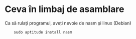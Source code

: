 Ceva în limbaj de asamblare
===========================

Ca să rulați programul, aveți nevoie de nasm și linux (Debian)

```
	sudo aptitude install nasm
```

